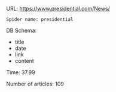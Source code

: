 URL: https://www.presidential.com/News/

    Spider name: presidential

DB Schema:
- title
- date
- link
- content

Time: 37.99

Number of articles: 109
